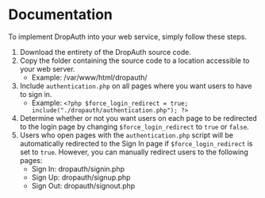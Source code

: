 # Documentation

To implement DropAuth into your web service, simply follow these steps.

1. Download the entirety of the DropAuth source code.
2. Copy the folder containing the source code to a location accessible to your web server.
    - Example: /var/www/html/dropauth/
3. Include `authentication.php` on all pages where you want users to have to sign in.
    - Example: `<?php $force_login_redirect = true; include("./dropauth/authentication.php"); ?>`
4. Determine whether or not you want users on each page to be redirected to the login page by changing `$force_login_redirect` to `true` or `false`.
4. Users who open pages with the `authentication.php` script will be automatically redirected to the Sign In page if `$force_login_redirect` is set to `true`. However, you can manually redirect users to the following pages:
    - Sign In: dropauth/signin.php
    - Sign Up: dropauth/signup.php
    - Sign Out: dropauth/signout.php
